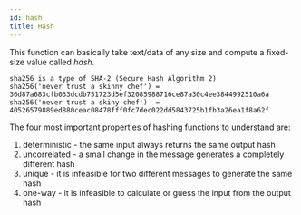 ```yaml
---
id: hash
title: Hash
---
```


This function can basically take text/data of any size and compute a fixed-size value called *hash*.

```
sha256 is a type of SHA-2 (Secure Hash Algorithm 2)
sha256('never trust a skinny chef') = 36d87a683cfb033dcdb751723d5ef32085988716ce87a30c4ee3844992510a6a
sha256('never trust a skiny chef')  = 40526579889ed880ceac08478fff0fc7dec022dd5843725b1fb3a26ea1f8a62f
```
The four most important properties of hashing functions to understand are:

1. deterministic - the same input always returns the same output hash
2. uncorrelated - a small change in the message generates a completely different hash
3. unique - it is infeasible for two different messages to generate the same hash
4. one-way - it is infeasible to calculate or guess the input from the output hash
